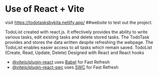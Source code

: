 # Use of React + Vite
visit https://todotasksbykita.netlify.app/
##website to test out the project.

TodoList created with react.js. It effectively provides the ability to write  various tasks, edit existing tasks and delete stored tasks.
The TodoTask provides and stores the data written despite refreshing the webpage.
The TodoList enables easier access to all tasks which remain saved.
TodoList (Create, Read, Update, Delete)
Designed with React and React hooks
- [@vitejs/plugin-react](https://github.com/vitejs/vite-plugin-react/blob/main/packages/plugin-react/README.md) uses [Babel](https://babeljs.io/) for Fast Refresh
- [@vitejs/plugin-react-swc](https://github.com/vitejs/vite-plugin-react-swc) uses [SWC](https://swc.rs/) for Fast Refresh
